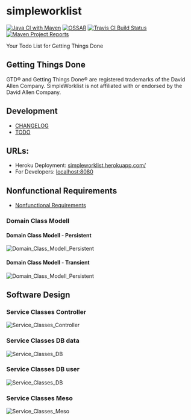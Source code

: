 # simpleworklist

[![Java CI with Maven](https://github.com/Spring-Framework-Java-Apps/simpleworklist/workflows/Java%20CI%20with%20Maven/badge.svg)](https://github.com/Spring-Framework-Java-Apps/simpleworklist/actions)
[![OSSAR](https://github.com/Spring-Framework-Java-Apps/simpleworklist/workflows/OSSAR/badge.svg)](https://github.com/Spring-Framework-Java-Apps/simpleworklist/actions)
[![Travis CI Build Status](https://travis-ci.com/Spring-Framework-Java-Apps/simpleworklist.svg?branch=master)](https://app.travis-ci.com/github/Spring-Framework-Java-Apps/simpleworklist)
[![Maven Project Reports](img/maven-feather.png)](https://java.woehlke.org/simpleworklist/)

Your Todo List for Getting Things Done

## Getting Things Done
GTD&reg; and Getting Things Done&reg; are registered trademarks of the David Allen Company.
SimpleWorklist is not affiliated with or endorsed by the David Allen Company.

## Development
* [CHANGELOG](CHANGELOG.md)
* [TODO](TODO.md)

## URLs:
* Heroku Deployment: [simpleworklist.herokuapp.com/](https://simpleworklist.herokuapp.com/)
* For Developers: [localhost:8080](http://localhost:8080/)

## Nonfunctional Requirements
* [Nonfunctional Requirements](src/site/markdown/REQUIREMENTS_NONFUNCTIONAL.md)



### Domain Class Modell
#### Domain Class Modell - Persistent
![Domain_Class_Modell_Persistent](plantuml/Simpleworklist__Domain_Class_Modell_Persistent.png)
#### Domain Class Modell - Transient
![Domain_Class_Modell_Persistent](plantuml/Simpleworklist__Domain_Class_Modell_Transient.png)

## Software Design
### Service Classes Controller
![Service_Classes_Controller](plantuml/Simpleworklist__Service_Classes_Controller.png)
### Service Classes DB data
![Service_Classes_DB](plantuml/Simpleworklist__Service_Classes_DB_data.png)
### Service Classes DB user
![Service_Classes_DB](plantuml/Simpleworklist__Service_Classes_DB_user.png)
### Service Classes Meso
![Service_Classes_Meso](plantuml/Simpleworklist__Service_Classes_Meso.png)
